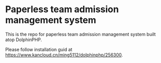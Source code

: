# Paperless team admission management system

This is the repo for paperless team admission management system built atop DolphinPHP. 

Please follow installation guid at https://www.kancloud.cn/ming5112/dolphinphp/256300.
